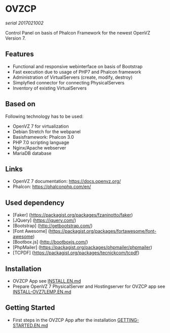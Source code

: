 # OVZCP
*serial 2017021002*

Control Panel on basis of Phalcon Framework for the newest OpenVZ Version 7.

## Features
- Functional and responsive webinterface on basis of Bootstrap
- Fast execution due to usage of PHP7 and Phalcon framework
- Administration of VirtualServers (create, modify, destroy)
- Simplyfied connector for connecting PhysicalServers
- Inventory of existing VirtualServers

## Based on
Following technology has to be used:
- OpenVZ 7 for virtualization
- Debian Stretch for the webpanel
- Basisframework: Phalcon 3.0
- PHP 7.0 scripting language
- Nginx/Apache webserver
- MariaDB database 

## Links
- OpenVZ 7 documentation: https://docs.openvz.org/ 
- Phalcon: https://phalconphp.com/en/

## Used dependency
- [Faker] (https://packagist.org/packages/fzaninotto/faker)
- [JQuery] (https://jquery.com/)
- [Bootstrap] (http://getbootstrap.com/)
- [Font Awesome] (https://packagist.org/packages/fortawesome/font-awesome)
- [Bootbox.js] (http://bootboxjs.com/)
- [PhpMailer] (https://packagist.org/packages/phpmailer/phpmailer)
- [TCPDF] (https://packagist.org/packages/tecnickcom/tcpdf)

## Installation
- OVZCP App see [INSTALL.EN.md](INSTALL.EN.md) 
- Prepare OpenVZ 7 PhysicalServer and Hostingserver for OVZCP app see [INSTALL-OVZ7LEMP.EN.md](INSTALL-OVZ7LEMP.EN.md)

## Getting Started
- First steps in the OVZCP App after the installation [GETTING-STARTED.EN.md](GETTING-STARTED.EN.md)
